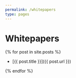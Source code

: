 ```yaml
---
permalink: /whitepapers
type: pages
---
```


# Whitepapers

{% for post in site.posts %}

- [{{ post.title }}]({{ post.url }})

{% endfor %}
